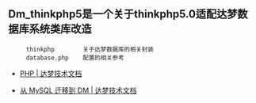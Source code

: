 ## Dm_thinkphp5是一个关于thinkphp5.0适配达梦数据库系统类库改造

         thinkphp        关于达梦数据库的相关封装
         database.php    配置的相关参考

- [PHP | 达梦技术文档](https://eco.dameng.com/document/dm/zh-cn/faq/faq-php.html)

- [从 MySQL 迁移到 DM | 达梦技术文档](https://eco.dameng.com/document/dm/zh-cn/faq/faq-mysql-dm8-migrate.html)


